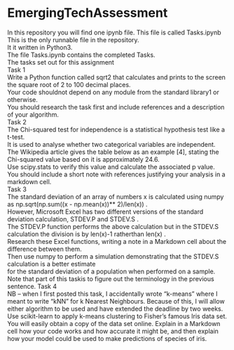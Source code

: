 # EmergingTechAssessment
In this repository you will find one ipynb file. This file is called Tasks.ipynb <br/>
This is the only runnable file in the repository. <br/>
It it written in Python3. <br/>
The file Tasks.ipynb contains the completed Tasks. <br/>
The tasks set out for this assignment <br/>
Task 1 <br/>
Write a Python function called sqrt2 that calculates and prints to the screen the square root of 2 to 100 decimal places. <br />
Your code shouldnot depend on any module from the standard library1 or otherwise. <br/>
You should research the task first and include references and a description of your algorithm. <br/>
Task 2 <br/>
The Chi-squared test for independence is a statistical hypothesis test like a t-test. <br/>
It is used to analyse whether two categorical variables are independent. <br/>
The Wikipedia article gives the table below as an example [4], stating the Chi-squared value based on it is approximately 24.6.<br/>
Use scipy.stats to verify this value and calculate the associated p value. <br/>
You should include a short note with references justifying your analysis in a markdown cell. <br/>
Task 3 <br/>
The standard deviation of an array of numbers x is calculated using numpy as np.sqrt(np.sum((x - np.mean(x))** 2)/len(x)) .<br/>
However, Microsoft Excel has two different versions of the standard deviation calculation, STDEV.P and STDEV.S . <br/>
The STDEV.P function performs the above calculation but in the STDEV.S calculation the division is by len(x)-1 ratherthan len(x) . <br/> Research these Excel functions, writing a note in a Markdown cell about the difference between them. <br/>
Then use numpy to perform a simulation demonstrating that the STDEV.S calculation is a better estimate <br/>
for the standard deviation of a population when performed on a sample. <br/>
Note that part of this taskis to figure out the terminology in the previous sentence.
Task 4 <br/>
NB – when I first posted this task, I accidentally
wrote “k-means” where I meant to write “kNN” for k Nearest Neighbours. Because of this, I will allow either algorithm to be used and have
extended the deadline by two weeks. Use scikit-learn to apply k-means clustering to Fisher’s famous Iris data set. You will easily obtain a copy of the data set online. Explain in a Markdown cell how your code works and how accurate it might be, and then explain how your model could be used to make predictions of species of iris. <br/>
<br/>